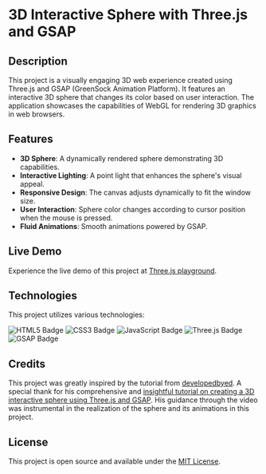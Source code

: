 
# 3D Interactive Sphere with Three.js and GSAP

## Description

This project is a visually engaging 3D web experience created using Three.js and GSAP (GreenSock Animation Platform). It features an interactive 3D sphere that changes its color based on user interaction. The application showcases the capabilities of WebGL for rendering 3D graphics in web browsers.

## Features

-   **3D Sphere**: A dynamically rendered sphere demonstrating 3D capabilities.
-   **Interactive Lighting**: A point light that enhances the sphere's visual appeal.
-   **Responsive Design**: The canvas adjusts dynamically to fit the window size.
-   **User Interaction**: Sphere color changes according to cursor position when the mouse is pressed.
-   **Fluid Animations**: Smooth animations powered by GSAP.

## Live Demo

Experience the live demo of this project at [Three.js playground](https://marco-tuzza.github.io/three-js-playground/).

## Technologies

This project utilizes various technologies:

![HTML5 Badge](https://img.shields.io/badge/HTML5-E34F26?style=for-the-badge&logo=html5&logoColor=white)
![CSS3 Badge](https://img.shields.io/badge/CSS3-1572B6?style=for-the-badge&logo=css3&logoColor=white)
![JavaScript Badge](https://img.shields.io/badge/JavaScript-F7DF1E?style=for-the-badge&logo=javascript&logoColor=black)
![Three.js Badge](https://img.shields.io/badge/Three.js-black?style=for-the-badge&logo=three.js&logoColor=white)
![GSAP Badge](https://img.shields.io/badge/GSAP-88CE02?style=for-the-badge&logo=greensock&logoColor=white)

## Credits

This project was greatly inspired by the tutorial from [developedbyed](https://www.youtube.com/@developedbyed). A special thank for his comprehensive and [insightful tutorial on creating a 3D interactive sphere using Three.js and GSAP](https://www.youtube.com/watch?v=_OwJV2xL8M8). His guidance through the video was instrumental in the realization of the sphere and its animations in this project.

## License

This project is open source and available under the [MIT License](https://chat.openai.com/c/LICENSE).
